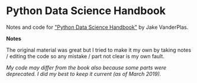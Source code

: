 # Python Data Science Handbook

Notes and code for ["Python Data Science Handbook"](https://jakevdp.github.io/PythonDataScienceHandbook/) by Jake VanderPlas. 

**Notes**

The original material was great but I tried to make it my own by taking notes / editing the code so any mistake / part not clear is my own fault. 

_My code may differ from the book also because some parts were deprecated. I did my best to keep it current (as of March 2019)._
